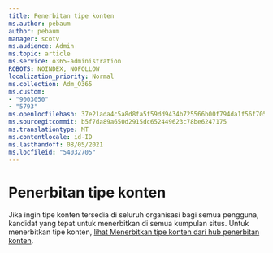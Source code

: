 ```yaml
---
title: Penerbitan tipe konten
ms.author: pebaum
author: pebaum
manager: scotv
ms.audience: Admin
ms.topic: article
ms.service: o365-administration
ROBOTS: NOINDEX, NOFOLLOW
localization_priority: Normal
ms.collection: Adm_O365
ms.custom:
- "9003050"
- "5793"
ms.openlocfilehash: 37e21ada4c5a8d8fa5f59dd9434b725566b00f794da1f56f705e1b9d0b8cfa5b
ms.sourcegitcommit: b5f7da89a650d2915dc652449623c78be6247175
ms.translationtype: MT
ms.contentlocale: id-ID
ms.lasthandoff: 08/05/2021
ms.locfileid: "54032705"
---
```

# <a name="content-type-publishing"></a>Penerbitan tipe konten

Jika ingin tipe konten tersedia di seluruh organisasi bagi semua pengguna, kandidat yang tepat untuk menerbitkan di semua kumpulan situs. Untuk menerbitkan tipe konten, [lihat Menerbitkan tipe konten dari hub penerbitan konten](https://support.office.com/article/publish-a-content-type-from-a-content-publishing-hub-58081155-118d-4e7a-9cc5-d43b5dbb7d02).